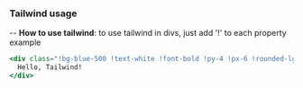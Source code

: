 ### Tailwind usage
-- **How to use tailwind**: to use tailwind in divs, just add '!' to each property
example
```jsx
<div class="!bg-blue-500 !text-white !font-bold !py-4 !px-6 !rounded-lg !shadow-lg">
  Hello, Tailwind!
</div>
```